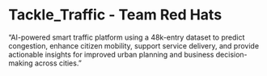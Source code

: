# Tackle_Traffic - Team Red Hats
“AI-powered smart traffic platform using a 48k-entry dataset to predict congestion, enhance citizen mobility, support service delivery, and provide actionable insights for improved urban planning and business decision-making across cities.”
